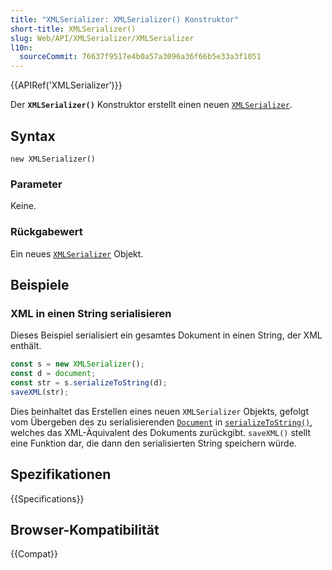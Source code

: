 ```yaml
---
title: "XMLSerializer: XMLSerializer() Konstruktor"
short-title: XMLSerializer()
slug: Web/API/XMLSerializer/XMLSerializer
l10n:
  sourceCommit: 76637f9517e4b0a57a3096a36f66b5e33a3f1051
---
```


{{APIRef('XMLSerializer')}}

Der **`XMLSerializer()`** Konstruktor erstellt einen neuen [`XMLSerializer`](/de/docs/Web/API/XMLSerializer).

## Syntax

```js-nolint
new XMLSerializer()
```

### Parameter

Keine.

### Rückgabewert

Ein neues [`XMLSerializer`](/de/docs/Web/API/XMLSerializer) Objekt.

## Beispiele

### XML in einen String serialisieren

Dieses Beispiel serialisiert ein gesamtes Dokument in einen String, der XML enthält.

```js
const s = new XMLSerializer();
const d = document;
const str = s.serializeToString(d);
saveXML(str);
```

Dies beinhaltet das Erstellen eines neuen `XMLSerializer` Objekts, gefolgt vom Übergeben des zu serialisierenden [`Document`](/de/docs/Web/API/Document) in [`serializeToString()`](/de/docs/Web/API/XMLSerializer/serializeToString), welches das XML-Äquivalent des Dokuments zurückgibt. `saveXML()` stellt eine Funktion dar, die dann den serialisierten String speichern würde.

## Spezifikationen

{{Specifications}}

## Browser-Kompatibilität

{{Compat}}
